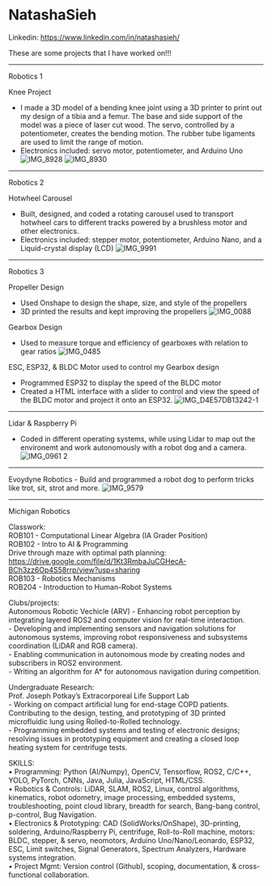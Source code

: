 # NatashaSieh

Linkedin: https://www.linkedin.com/in/natashasieh/

These are some projects that I have worked on!!!

___________________________________________________________________________________________________________
Robotics 1

  Knee Project
  - I made a 3D model of a bending knee joint using a 3D printer to print out my design of a tibia and a femur. The base and side support of the model was a piece of laser cut wood. The servo, controlled by a potentiometer, creates the bending motion. The rubber tube ligaments are used to limit the range of motion.
  - Electronics included: servo motor, potentiometer, and Arduino Uno
![IMG_8928](https://github.com/nzs2401/NatashaSieh/assets/116852829/667d3b5a-b089-4d6b-a870-40098bd894fa)
![IMG_8930](https://github.com/nzs2401/NatashaSieh/assets/116852829/7bf0b93f-4242-43ca-871f-c3b7eb558c68)

____________________________________________________________________________________________________________

Robotics 2

  Hotwheel Carousel
  - Built, designed, and coded a rotating carousel used to transport hotwheel cars to different tracks powered by a brushless motor and other electronics.
  - Electronics included: stepper motor, potentiometer, Arduino Nano, and a Liquid-crystal display (LCD)
![IMG_9991](https://github.com/nzs2401/NatashaSieh/assets/116852829/6af27fbb-3728-4e12-86d9-6606575f77b2)

____________________________________________________________________________________________________________

Robotics 3

  Propeller Design
  - Used Onshape to design the shape, size, and style of the propellers
  - 3D printed the results and kept improving the propellers
![IMG_0088](https://github.com/nzs2401/NatashaSieh/assets/116852829/1f879ac0-b2fa-4c52-9cc8-7111f495ebae)


  Gearbox Design
  - Used to measure torque and efficiency of gearboxes with relation to gear ratios
![IMG_0485](https://github.com/nzs2401/NatashaSieh/assets/116852829/6266e9a2-2dd5-4fa6-a868-54cec421087f)


  ESC, ESP32, & BLDC Motor used to control my Gearbox design
  - Programmed ESP32 to display the speed of the BLDC motor
  - Created a HTML interface with a slider to control and view the speed of the BLDC motor and project it onto an ESP32.
![IMG_D4E57DB13242-1](https://github.com/nzs2401/NatashaSieh/assets/116852829/89320a4b-0e3d-446b-b101-06ccfa04ef2d)

____________________________________________________________________________________________________________

  Lidar & Raspberry Pi
  - Coded in different operating systems, while using Lidar to map out the environemt and work autonomously with a robot dog and a camera.
![IMG_0961 2](https://github.com/nzs2401/NatashaSieh/assets/116852829/0b2b5edc-9c15-4ef7-9992-204816acd9dd)

____________________________________________________________________________________________________________

  Evoydyne Robotics
    - Build and programmed a robot dog to perform tricks like trot, sit, strot and more.
![IMG_9579](https://github.com/nzs2401/NatashaSieh/assets/116852829/be527347-5750-4eff-b451-d75f98652b06)

____________________________________________________________________________________________________________
Michigan Robotics  <br>

Classwork: <br>
  ROB101 - Computational Linear Algebra (IA Grader Position) <br>
  ROB102 - Intro to AI & Programming <br>
    Drive through maze with optimal path planning: https://drive.google.com/file/d/1Kt3RmbaJuCGHecA-BCh3zz6Op4S58rrp/view?usp=sharing <br>
  ROB103 - Robotics Mechanisms <br>
  ROB204 - Introduction to Human-Robot Systems <br>

Clubs/projects: <br>
  Autonomous Robotic Vechicle (ARV)
    -  Enhancing robot perception by integrating layered ROS2 and computer vision for real-time interaction.  <br>
    - Developing and implementing sensors and navigation solutions for autonomous systems, improving robot responsiveness and subsystems coordination (LiDAR and RGB camera).  <br>
    - Enabling communication in autonomous mode by creating nodes and subscribers in ROS2 environment.  <br>
    - Writing an algorithm for A* for autonomous navigation during competition.  <br>

Undergraduate Research: <br>
  Prof. Joseph Potkay’s Extracorporeal Life Support Lab  <br>
    - Working on compact artificial lung for end-stage COPD patients. Contributing to the design, testing, and prototyping of 3D printed microfluidic lung using Rolled-to-Rolled technology.  <br> 
    - Programming embedded systems and testing of electronic designs; resolving issues in prototyping equipment and creating a closed loop heating system for centrifuge tests.  <br>


SKILLS: <br>
• Programming: Python (AI/Numpy), OpenCV, Tensorflow, ROS2, C/C++, YOLO, PyTorch, CNNs, Java, Julia, JavaScript, HTML/CSS.  <br>
• Robotics & Controls: LiDAR, SLAM, ROS2, Linux, control algorithms, kinematics, robot odometry, image processing, embedded systems, troubleshooting, point cloud library, breadth for search, Bang-bang control, p-control, Bug Navigation.  <br>
• Electronics & Prototyping: CAD (SolidWorks/OnShape), 3D-printing, soldering, Arduino/Raspberry Pi, centrifuge, Roll-to-Roll machine, motors: BLDC, stepper, & servo, neomotors, Arduino Uno/Nano/Leonardo, ESP32, ESC, Limit switches, Signal Generators, Spectrum Analyzers, Hardware systems integration.  <br>
• Project Mgmt: Version control (Github), scoping, documentation, & cross-functional collaboration.  <br>

